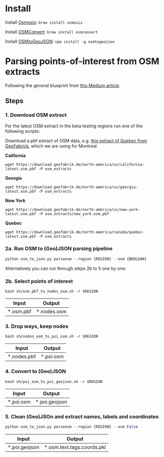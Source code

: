 # Install

Install [Osmosis](https://wiki.openstreetmap.org/wiki/Osmosis): `brew install osmosis`

Install [OSMConvert](https://wiki.openstreetmap.org/wiki/Osmconvert): `brew install osmconvert`

Install [OSMtoGeoJSON](https://github.com/tyrasd/osmtogeojson): `npm install -g osmtogeojson`

# Parsing points-of-interest from OSM extracts

Following the general blueprint from [this Medium article](https://medium.com/codait/easy-access-to-all-points-of-interest-data-acc6569e45b2).

## Steps

### 1. Download OSM extract

For the latest OSM extract in the beta testing regions run one of the following scripts:

Download a pbf extract of OSM data, e.g. [this extract of Quebec from GeoFabrick](https://download.geofabrik.de/north-america/canada/quebec.html), which we are using for Montreal. 

**California**
```console
wget https://download.geofabrik.de/north-america/us/california-latest.osm.pbf -P osm_extracts
```

**Georgia**
```console
wget https://download.geofabrik.de/north-america/us/georgia-latest.osm.pbf -P osm_extracts
```

**New York**
```console
wget https://download.geofabrik.de/north-america/us/new-york-latest.osm.pbf -P osm_extracts/new_york.osm.pbf
```

**Quebec**
```console
wget https://download.geofabrik.de/north-america/canada/quebec-latest.osm.pbf -P osm_extracts
```

### 2a. Run OSM to (Geo)JSON parsing pipeline

```python
python osm_to_json.py parseosm --region {REGION} --osm {BOOLEAN}
```

Alternatively you can run through steps 2b to 5 one by one:

### 2b. Select points of interest

```console
bash sh/osm_pbf_to_nodes_osm.sh -r $REGION
```

|Input|Output|
|---|---|
|\*.osm.pbf|\*.nodes.osm|

### 3. Drop ways, keep nodes

```console
bash sh/nodes_osm_to_poi_osm.sh -r $REGION
```
|Input|Output|
|---|---|
|\*.nodes.pbf|\*.poi.osm|


### 4. Convert to (Geo)JSON

```console
bash sh/poi_osm_to_poi_geojson.sh -r $REGION
```

|Input|Output|
|---|---|
|\*.poi.osm|\*.poi.geojson|

### 5. Clean (Geo)JSOn and extract names, labels and coordinates

```python
python osm_to_json.py parseosm --region {REGION} --osm False
```

|Input|Output|
|---|---|
|\*.poi.geojson|\*.osm.text.tags.coords.pkl|
